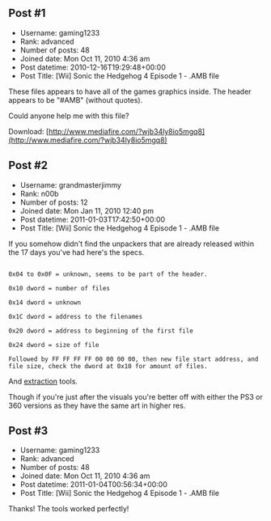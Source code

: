 ## Post #1
- Username: gaming1233
- Rank: advanced
- Number of posts: 48
- Joined date: Mon Oct 11, 2010 4:36 am
- Post datetime: 2010-12-16T19:29:48+00:00
- Post Title: [Wii] Sonic the Hedgehog 4 Episode 1 - .AMB file

These files appears to have all of the games graphics inside. The header appears to be "#AMB" (without quotes).

Could anyone help me with this file?

Download: [http://www.mediafire.com/?wjb34ly8io5mgq8](http://www.mediafire.com/?wjb34ly8io5mgq8)
## Post #2
- Username: grandmasterjimmy
- Rank: n00b
- Number of posts: 12
- Joined date: Mon Jan 11, 2010 12:40 pm
- Post datetime: 2011-01-03T17:42:50+00:00
- Post Title: [Wii] Sonic the Hedgehog 4 Episode 1 - .AMB file

If you somehow didn't find the unpackers that are already released within the 17 days you've had here's the specs.

```

0x04 to 0x0F = unknown, seems to be part of the header.

0x10 dword = number of files

0x14 dword = unknown

0x1C dword = address to the filenames

0x20 dword = address to beginning of the first file

0x24 dword = size of file

Followed by FF FF FF FF 00 00 00 00, then new file start address, and file size, check the dword at 0x10 for amount of files.
```


And [extraction](http://endri.webs.com/AMB%20Tools%20v1.02.rar) tools.

Though if you're just after the visuals you're better off with either the PS3 or 360 versions as they have the same art in higher res.
## Post #3
- Username: gaming1233
- Rank: advanced
- Number of posts: 48
- Joined date: Mon Oct 11, 2010 4:36 am
- Post datetime: 2011-01-04T00:56:34+00:00
- Post Title: [Wii] Sonic the Hedgehog 4 Episode 1 - .AMB file

Thanks! The tools worked perfectly!
